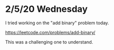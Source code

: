 # 2/5/20 Wednesday

I tried working on the "add binary" problem today. 

https://leetcode.com/problems/add-binary/

This was a challenging one to understand. 

